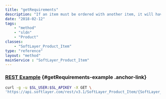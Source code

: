 ```yaml
---
title: "getRequirements"
description: "If an item must be ordered with another item, it will have a requirement item here."
date: "2018-02-12"
tags:
    - "method"
    - "sldn"
    - "Product"
classes:
    - "SoftLayer_Product_Item"
type: "reference"
layout: "method"
mainService : "SoftLayer_Product_Item"
---
```


### [REST Example](#getRequirements-example) <a href="/article/rest/"><i class="fas fa-question"></i></a> {#getRequirements-example .anchor-link} 
```bash
curl -g -u $SL_USER:$SL_APIKEY -X GET \
'https://api.softlayer.com/rest/v3.1/SoftLayer_Product_Item/{SoftLayer_Product_ItemID}/getRequirements'
```
